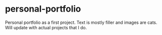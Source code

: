 # personal-portfolio

Personal portfolio as a first project. Text is mostly filler and images are cats. Will update with actual projects that I do.
